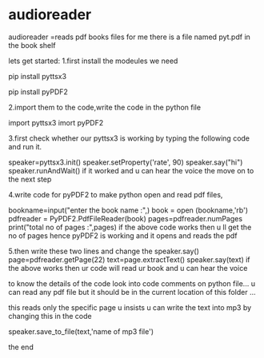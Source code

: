# audioreader
audioreader =reads pdf books files for me 
there is a file named pyt.pdf in the book shelf

lets  get started:
 1.first install the modeules we need 
   
   pip install pyttsx3

   pip install pyPDF2

2.import them to the code,write the code in the python file
   
   import pyttsx3
   imort pyPDF2

3.first check whether our pyttsx3 is working by typing the following code and run it.
   
   speaker=pyttsx3.init()
   speaker.setProperty('rate', 90)
   speaker.say("hi")
   speaker.runAndWait()
if it worked  and  u can hear the voice  the move on to the next step

4.write code for pyPDF2 to make python open and read  pdf files,
   
   bookname=input("enter the book name :",)
   book = open (bookname,'rb')
   pdfreader = PyPDF2.PdfFileReader(book)
   pages=pdfreader.numPages
   print("total no of pages :",pages)
if the above code works then u ll get the no of pages hence pyPDF2 is working and it opens  and reads the pdf

5.then write these two lines  and change  the speaker.say()  
   page=pdfreader.getPage(22)
   text=page.extractText()
   speaker.say(text)
if the above works then ur code will read ur book and u can hear the voice

  
to know the details of the code look into code comments on python file...
u can read  any pdf file but it should be in the current location of this folder  ...

this reads only the specific page u insists 
u can write the text into mp3 by changing this in the code

 speaker.save_to_file(text,'name of mp3 file')
 
 
 
 
 the end 

